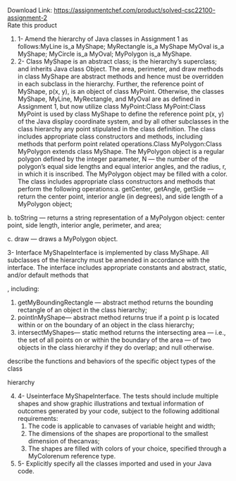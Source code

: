 Download Link: https://assignmentchef.com/product/solved-csc22100-assignment-2
<br>
<span class="kksr-muted">Rate this product</span>

<ol>

 <li>1-  Amend the hierarchy of Java classes in Assignment 1 as follows:MyLine is_a MyShape; MyRectangle is_a MyShape MyOval is_a MyShape; MyCircle is_a MyOval; MyPolygon is_a MyShape.</li>

 <li>2-  Class MyShape is an abstract class; is the hierarchy’s superclass; and inherits Java class Object. The area, perimeter, and draw methods in class MyShape are abstract methods and hence must be overridden in each subclass in the hierarchy. Further, the reference point of MyShape, p(x, y), is an object of class MyPoint. Otherwise, the classes MyShape, MyLine, MyRectangle, and MyOval are as defined in Assignment 1, but now utilize class MyPoint:Class MyPoint:Class MyPoint is used by class MyShape to define the reference point p(x, y) of the Java display coordinate system, and by all other subclasses in the class hierarchy any point stipulated in the class definition. The class includes appropriate class constructors and methods, including methods that perform point related operations.Class MyPolygon:Class MyPolygon extends class MyShape. The MyPolygon object is a regular polygon defined by the integer parameter, N — the number of the polygon’s equal side lengths and equal interior angles, and the radius, r, in which it is inscribed. The MyPolygon object may be filled with a color. The class includes appropriate class constructors and methods that perform the following operations:a. getCenter, getAngle, getSide — return the center point, interior angle (in degrees), and side length of a MyPolygon object;</li>

</ol>

b. toString — returns a string representation of a MyPolygon object: center point, side length, interior angle, perimeter, and area;

c. draw — draws a MyPolygon object.

3- Interface MyShapeInterface is implemented by class MyShape. All subclasses of the hierarchy must be amended in accordance with the interface. The interface includes appropriate constants and abstract, static, and/or default methods that

, including:

<ol>

 <li>getMyBoundingRectangle — abstract method returns the bounding rectangle of an object in the class hierarchy;</li>

 <li>pointInMyShape— abstract method returns true if a point p is located within or on the boundary of an object in the class hierarchy;</li>

 <li>intersectMyShapes— static method returns the intersecting area — i.e., the set of all points on or within the boundary of the area — of two objects in the class hierarchy if they do overlap; and null otherwise.</li>

</ol>

describe the functions and behaviors of the specific object types of the class

hierarchy

<ol start="4">

 <li>4-  Useinterface MyShapeInterface. The tests should include multiple shapes and show graphic illustrations and textual information of outcomes generated by your code, subject to the following additional requirements:

  <ol>

   <li>The code is applicable to canvases of variable height and width;</li>

   <li>The dimensions of the shapes are proportional to the smallest dimension of thecanvas;</li>

   <li>The shapes are filled with colors of your choice, specified through a MyColorenum reference type.</li>

  </ol></li>

 <li>5-  Explicitly specify all the classes imported and used in your Java code.</li>